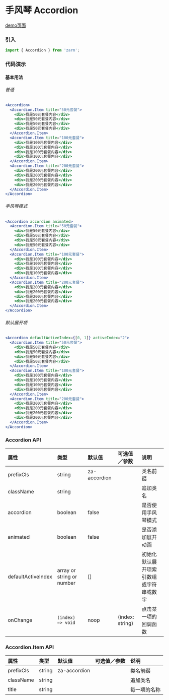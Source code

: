 # 手风琴 Accordion

[demo页面](https://zhongantecheng.github.io/zarm/#/accordion)

### 引入

```js
import { Accordion } from 'zarm';
```

### 代码演示

#### 基本用法

###### 普通
```jsx
<Accordion>
  <Accordion.Item title="50元套餐">
    <div>我是50元套餐内容</div>
    <div>我是50元套餐内容</div>
    <div>我是50元套餐内容</div>
    <div>我是50元套餐内容</div>
  </Accordion.Item>
  <Accordion.Item title="100元套餐">
    <div>我是100元套餐内容</div>
    <div>我是100元套餐内容</div>
    <div>我是100元套餐内容</div>
    <div>我是100元套餐内容</div>
  </Accordion.Item>
  <Accordion.Item title="200元套餐">
    <div>我是200元套餐内容</div>
    <div>我是200元套餐内容</div>
    <div>我是200元套餐内容</div>
    <div>我是200元套餐内容</div>
  </Accordion.Item>
</Accordion>
```

###### 手风琴模式
```jsx
<Accordion accordion animated>
  <Accordion.Item title="50元套餐">
    <div>我是50元套餐内容</div>
    <div>我是50元套餐内容</div>
    <div>我是50元套餐内容</div>
    <div>我是50元套餐内容</div>
  </Accordion.Item>
  <Accordion.Item title="100元套餐">
    <div>我是100元套餐内容</div>
    <div>我是100元套餐内容</div>
    <div>我是100元套餐内容</div>
    <div>我是100元套餐内容</div>
  </Accordion.Item>
  <Accordion.Item title="200元套餐">
    <div>我是200元套餐内容</div>
    <div>我是200元套餐内容</div>
    <div>我是200元套餐内容</div>
    <div>我是200元套餐内容</div>
  </Accordion.Item>
</Accordion>
```

###### 默认展开项
```jsx
<Accordion defaultActiveIndex={[0, 1]} activeIndex="2">
  <Accordion.Item title="50元套餐">
    <div>我是50元套餐内容</div>
    <div>我是50元套餐内容</div>
    <div>我是50元套餐内容</div>
    <div>我是50元套餐内容</div>
  </Accordion.Item>
  <Accordion.Item title="100元套餐">
    <div>我是100元套餐内容</div>
    <div>我是100元套餐内容</div>
    <div>我是100元套餐内容</div>
    <div>我是100元套餐内容</div>
  </Accordion.Item>
  <Accordion.Item title="200元套餐">
    <div>我是200元套餐内容</div>
    <div>我是200元套餐内容</div>
    <div>我是200元套餐内容</div>
    <div>我是200元套餐内容</div>
  </Accordion.Item>
</Accordion>
```


### Accordion API

| 属性 | 类型 | 默认值 | 可选值／参数 | 说明 |
| :--- | :--- | :--- | :--- | :--- |
| prefixCls | string | za-accordion | | 类名前缀 |
| className | string | | | 追加类名 |
| accordion | boolean | false | | 是否使用手风琴模式 |
| animated | boolean | false | | 是否添加展开动画 |
| defaultActiveIndex | array or string or number | [] | | 初始化默认展开项索引数组或字符串或数字 |
| onChange | <code>(index) => void</code> | noop | \(index: string\) | 点击某一项的回调函数 |

### Accordion.Item API
| 属性 | 类型 | 默认值 | 可选值／参数 | 说明 |
| :--- | :--- | :--- | :--- | :--- |
| prefixCls | string | za-accordion | | 类名前缀 |
| className | string | | | 追加类名 |
| title | string | | | 每一项的名称 |




